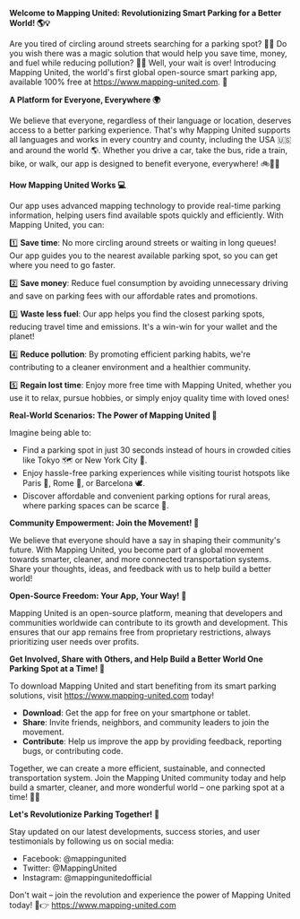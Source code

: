 **Welcome to Mapping United: Revolutionizing Smart Parking for a Better World! 🌎💡**

Are you tired of circling around streets searching for a parking spot? 🚗😩 Do you wish there was a magic solution that would help you save time, money, and fuel while reducing pollution? 🌟💚 Well, your wait is over! Introducing Mapping United, the world's first global open-source smart parking app, available 100% free at https://www.mapping-united.com. 🎉

**A Platform for Everyone, Everywhere 🌍**

We believe that everyone, regardless of their language or location, deserves access to a better parking experience. That's why Mapping United supports all languages and works in every country and county, including the USA 🇺🇸 and around the world 🌎. Whether you drive a car, take the bus, ride a train, bike, or walk, our app is designed to benefit everyone, everywhere! 🚲🚌🚂

**How Mapping United Works 💻**

Our app uses advanced mapping technology to provide real-time parking information, helping users find available spots quickly and efficiently. With Mapping United, you can:

1️⃣ **Save time**: No more circling around streets or waiting in long queues! Our app guides you to the nearest available parking spot, so you can get where you need to go faster.

2️⃣ **Save money**: Reduce fuel consumption by avoiding unnecessary driving and save on parking fees with our affordable rates and promotions.

3️⃣ **Waste less fuel**: Our app helps you find the closest parking spots, reducing travel time and emissions. It's a win-win for your wallet and the planet!

4️⃣ **Reduce pollution**: By promoting efficient parking habits, we're contributing to a cleaner environment and a healthier community.

5️⃣ **Regain lost time**: Enjoy more free time with Mapping United, whether you use it to relax, pursue hobbies, or simply enjoy quality time with loved ones!

**Real-World Scenarios: The Power of Mapping United 🌟**

Imagine being able to:

* Find a parking spot in just 30 seconds instead of hours in crowded cities like Tokyo 🗺️ or New York City 🗽️.
* Enjoy hassle-free parking experiences while visiting tourist hotspots like Paris 🗼️, Rome 🏯, or Barcelona 🕊️.
* Discover affordable and convenient parking options for rural areas, where parking spaces can be scarce 🌾.

**Community Empowerment: Join the Movement! 🌈**

We believe that everyone should have a say in shaping their community's future. With Mapping United, you become part of a global movement towards smarter, cleaner, and more connected transportation systems. Share your thoughts, ideas, and feedback with us to help build a better world!

**Open-Source Freedom: Your App, Your Way! 🤖**

Mapping United is an open-source platform, meaning that developers and communities worldwide can contribute to its growth and development. This ensures that our app remains free from proprietary restrictions, always prioritizing user needs over profits.

**Get Involved, Share with Others, and Help Build a Better World One Parking Spot at a Time! 🌟**

To download Mapping United and start benefiting from its smart parking solutions, visit https://www.mapping-united.com today!

* **Download**: Get the app for free on your smartphone or tablet.
* **Share**: Invite friends, neighbors, and community leaders to join the movement.
* **Contribute**: Help us improve the app by providing feedback, reporting bugs, or contributing code.

Together, we can create a more efficient, sustainable, and connected transportation system. Join the Mapping United community today and help build a smarter, cleaner, and more wonderful world – one parking spot at a time! 🌈💚

**Let's Revolutionize Parking Together! 🎉**

Stay updated on our latest developments, success stories, and user testimonials by following us on social media:

* Facebook: @mappingunited
* Twitter: @MappingUnited
* Instagram: @mappingunitedofficial

Don't wait – join the revolution and experience the power of Mapping United today! 🌟👉 https://www.mapping-united.com